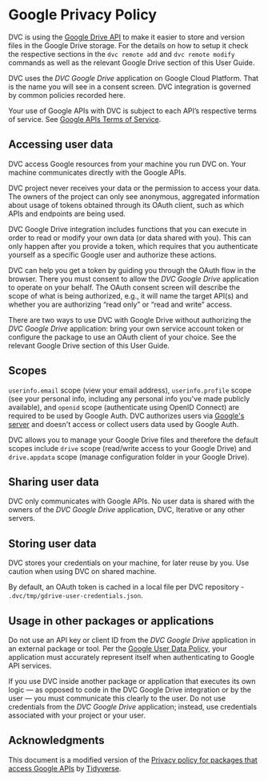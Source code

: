 # Google Privacy Policy

DVC is using the [Google Drive API](https://developers.google.com/drive/) to
make it easier to store and version files in the Google Drive storage. For the
details on how to setup it check the respective sections in the `dvc remote add`
and `dvc remote modify` commands as well as the relevant Google Drive section of
this User Guide.

DVC uses the _DVC Google Drive_ application on Google Cloud Platform. That is
the name you will see in a consent screen. DVC integration is governed by common
policies recorded here.

Your use of Google APIs with DVC is subject to each API’s respective terms of
service. See
[Google APIs Terms of Service](https://developers.google.com/terms/).

## Accessing user data

DVC access Google resources from your machine you run DVC on. Your machine
communicates directly with the Google APIs.

DVC project never receives your data or the permission to access your data. The
owners of the project can only see anonymous, aggregated information about usage
of tokens obtained through its OAuth client, such as which APIs and endpoints
are being used.

DVC Google Drive integration includes functions that you can execute in order to
read or modify your own data (or data shared with you). This can only happen
after you provide a token, which requires that you authenticate yourself as a
specific Google user and authorize these actions.

DVC can help you get a token by guiding you through the OAuth flow in the
browser. There you must consent to allow the _DVC Google Drive_ application to
operate on your behalf. The OAuth consent screen will describe the scope of what
is being authorized, e.g., it will name the target API(s) and whether you are
authorizing “read only” or “read and write” access.

There are two ways to use DVC with Google Drive without authorizing the _DVC
Google Drive_ application: bring your own service account token or configure the
package to use an OAuth client of your choice. See the relevant Google Drive
section of this User Guide.

## Scopes

`userinfo.email` scope (view your email address), `userinfo.profile` scope (see
your personal info, including any personal info you've made publicly available),
and `openid` scope (authenticate using OpenID Connect) are required to be used
by Google Auth. DVC authorizes users via
[Google's server](https://accounts.google.com/o/oauth2/auth) and doesn't access
or collect users data used by Google Auth.

DVC allows you to manage your Google Drive files and therefore the default
scopes include `drive` scope (read/write access to your Google Drive) and
`drive.appdata` scope (manage configuration folder in your Google Drive).

## Sharing user data

DVC only communicates with Google APIs. No user data is shared with the owners
of the _DVC Google Drive_ application, DVC, Iterative or any other servers.

## Storing user data

DVC stores your credentials on your machine, for later reuse by you. Use caution
when using DVC on shared machine.

By default, an OAuth token is cached in a local file per DVC repository -
`.dvc/tmp/gdrive-user-credentials.json`.

## Usage in other packages or applications

Do not use an API key or client ID from the _DVC Google Drive_ application in an
external package or tool. Per the
[Google User Data Policy](https://developers.google.com/terms/api-services-user-data-policy),
your application must accurately represent itself when authenticating to Google
API services.

If you use DVC inside another package or application that executes its own logic
— as opposed to code in the DVC Google Drive integration or by the user — you
must communicate this clearly to the user. Do not use credentials from the _DVC
Google Drive_ application; instead, use credentials associated with your project
or your user.

## Acknowledgments

This document is a modified version of the
[Privacy policy for packages that access Google APIs](https://www.tidyverse.org/google_privacy_policy/)
by [Tidyverse](https://www.tidyverse.org/).
